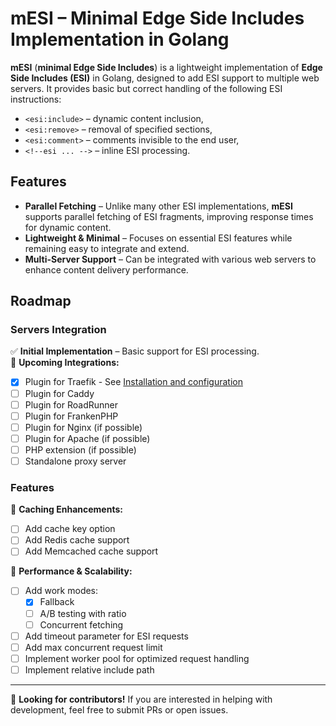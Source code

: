 # mESI – Minimal Edge Side Includes Implementation in Golang

**mESI** (**minimal Edge Side Includes**) is a lightweight implementation of **Edge Side Includes (ESI)** in Golang, designed to add ESI support to multiple web servers. It provides basic but correct handling of the following ESI instructions:

- `<esi:include>` – dynamic content inclusion,
- `<esi:remove>` – removal of specified sections,
- `<esi:comment>` – comments invisible to the end user,
- `<!--esi ... -->` – inline ESI processing.

## Features

- **Parallel Fetching** – Unlike many other ESI implementations, **mESI** supports parallel fetching of ESI fragments, improving response times for dynamic content.
- **Lightweight & Minimal** – Focuses on essential ESI features while remaining easy to integrate and extend.
- **Multi-Server Support** – Can be integrated with various web servers to enhance content delivery performance.

## Roadmap

### Servers Integration
✅ **Initial Implementation** – Basic support for ESI processing.  
🔄 **Upcoming Integrations:**
- [x] Plugin for Traefik - See [Installation and configuration](servers/traefik/README.md)
- [ ] Plugin for Caddy
- [ ] Plugin for RoadRunner
- [ ] Plugin for FrankenPHP
- [ ] Plugin for Nginx (if possible)
- [ ] Plugin for Apache (if possible)
- [ ] PHP extension (if possible)
- [ ] Standalone proxy server

### Features
🔄 **Caching Enhancements:**
- [ ] Add cache key option
- [ ] Add Redis cache support
- [ ] Add Memcached cache support

🔄 **Performance & Scalability:**
- [ ] Add work modes:
  - [x] Fallback
  - [ ] A/B testing with ratio
  - [ ] Concurrent fetching
- [ ] Add timeout parameter for ESI requests
- [ ] Add max concurrent request limit
- [ ] Implement worker pool for optimized request handling
- [ ] Implement relative include path

---

🚀 **Looking for contributors!** If you are interested in helping with development, feel free to submit PRs or open issues.  

